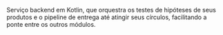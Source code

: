 Serviço backend em Kotlin, que orquestra os testes de hipóteses de seus produtos e o pipeline de entrega até atingir seus círculos, facilitando a ponte entre os outros módulos.